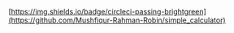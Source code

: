 [https://img.shields.io/badge/circleci-passing-brightgreen](https://github.com/Mushfiqur-Rahman-Robin/simple_calculator)